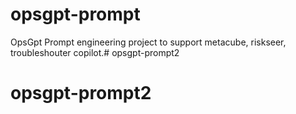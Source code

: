 # opsgpt-prompt

OpsGpt Prompt engineering project to support metacube, riskseer, troubleshouter copilot.# opsgpt-prompt2
# opsgpt-prompt2
